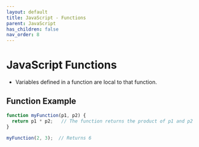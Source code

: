```yaml
---
layout: default
title: JavaScript - Functions
parent: JavaScript
has_children: false
nav_order: 8
---
```


# JavaScript Functions
- Variables defined in a function are local to that function.

## Function Example
```js
function myFunction(p1, p2) {
  return p1 * p2;   // The function returns the product of p1 and p2
}

myFunction(2, 3);  // Returns 6
```